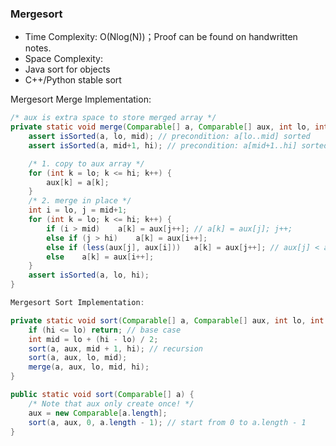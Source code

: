### Mergesort 

* Time Complexity: O(Nlog(N))；Proof can be found on handwritten notes.
* Space Complexity: 
* Java sort for objects 
* C++/Python stable sort 


Mergesort Merge Implementation: <br>
```java
/* aux is extra space to store merged array */
private static void merge(Comparable[] a, Comparable[] aux, int lo, int mid, int hi) {
	assert isSorted(a, lo, mid); // precondition: a[lo..mid] sorted 
	assert isSorted(a, mid+1, hi); // precondition: a[mid+1..hi] sorted

	/* 1. copy to aux array */
	for (int k = lo; k <= hi; k++) {
		aux[k] = a[k];
	}
	/* 2. merge in place */
	int i = lo, j = mid+1;
	for (int k = lo; k <= hi; k++) {
		if (i > mid) 	a[k] = aux[j++]; // a[k] = aux[j]; j++;
		else if (j > hi) 	a[k] = aux[i++];
		else if (less(aux[j], aux[i])) 	 a[k] = aux[j++]; // aux[j] < aux[i]
		else 	a[k] = aux[i++];
	}
	assert isSorted(a, lo, hi);
}

Mergesort Sort Implementation:

private static void sort(Comparable[] a, Comparable[] aux, int lo, int hi) {
	if (hi <= lo) return; // base case 
	int mid = lo + (hi - lo) / 2;
	sort(a, aux, mid + 1, hi); // recursion
	sort(a, aux, lo, mid);
	merge(a, aux, lo, mid, hi);
}

public static void sort(Comparable[] a) {
	/* Note that aux only create once! */
	aux = new Comparable[a.length];
	sort(a, aux, 0, a.length - 1); // start from 0 to a.length - 1
}

```
